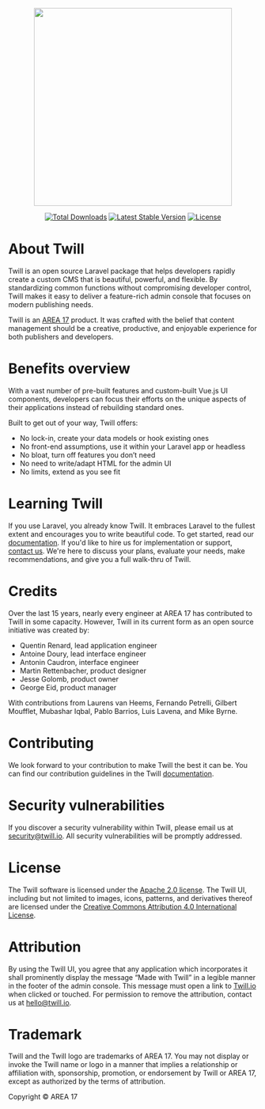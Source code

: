 <p align="center"><a href="https://twill.io" target="_blank"><img src="http://cms-toolkit-dev.imgix.net/null47d1f04f-da9b-45f4-86cb-35a74e71c384/twill_logo.svg" width="400"></a></p>

<p align="center">
<a href="https://packagist.org/packages/area17/twill"><img src="https://poser.pugx.org/area17/twill/d/total.svg" alt="Total Downloads"></a>
<a href="https://packagist.org/packages/area17/twill"><img src="https://poser.pugx.org/area17/twill/v/stable.svg" alt="Latest Stable Version"></a>
<a href="https://packagist.org/packages/area17/twill"><img src="https://poser.pugx.org/area17/twill/license.svg" alt="License"></a>
</p>

# About Twill

Twill is an open source Laravel package that helps developers rapidly create a custom CMS that is beautiful, powerful, and flexible. By standardizing common functions without compromising developer control, Twill makes it easy to deliver a feature-rich admin console that focuses on modern publishing needs.

Twill is an [AREA 17](https://area17.com) product. It was crafted with the belief that content management should be a creative, productive, and enjoyable experience for both publishers and developers.

# Benefits overview

With a vast number of pre-built features and custom-built Vue.js UI components, developers can focus their efforts on the unique aspects of their applications instead of rebuilding standard ones. 

Built to get out of your way, Twill offers:
* No lock-in, create your data models or hook existing ones
* No front-end assumptions, use it within your Laravel app or headless
* No bloat, turn off features you don’t need
* No need to write/adapt HTML for the admin UI
* No limits, extend as you see fit

# Learning Twill
If you use Laravel, you already know Twill. It embraces Laravel to the fullest extent and encourages you to write beautiful code. To get started, read our [documentation](https://twill.io/docs). If you'd like to hire us for implementation or support, [contact us](https://twill.io/contact). We're here to discuss your plans, evaluate your needs, make recommendations, and give you a full walk-thru of Twill. 

# Credits
Over the last 15 years, nearly every engineer at AREA 17 has contributed to Twill in some capacity. However, Twill in its current form as an open source initiative was created by:

* Quentin Renard, lead application engineer
* Antoine Doury, lead interface engineer
* Antonin Caudron, interface engineer
* Martin Rettenbacher, product designer
* Jesse Golomb, product owner
* George Eid, product manager

With contributions from Laurens van Heems, Fernando Petrelli, Gilbert Moufflet, Mubashar Iqbal, Pablo Barrios, Luis Lavena, and Mike Byrne.

# Contributing
We look forward to your contribution to make Twill the best it can be. You can find our contribution guidelines in the Twill [documentation](https://twill.io/docs#contribution-guide).

# Security vulnerabilities
If you discover a security vulnerability within Twill, please email us at [security@twill.io](mailto:security@twill.io). All security vulnerabilities will be promptly addressed.

# License

The Twill software is licensed under the [Apache 2.0 license](https://www.apache.org/licenses/LICENSE-2.0.html). The Twill UI, including but not limited to images, icons, patterns, and derivatives thereof are licensed under the [Creative Commons Attribution 4.0 International License](https://creativecommons.org/licenses/by/4.0/).

# Attribution
By using the Twill UI, you agree that any application which incorporates it shall prominently display the message “Made with Twill” in a legible manner in the footer of the admin console. This message must open a link to [Twill.io](https://twill.io) when clicked or touched. For permission to remove the attribution, contact us at [hello@twill.io](hello@twill.io).

# Trademark
Twill and the Twill logo are trademarks of AREA 17. You may not display or invoke the Twill name or logo in a manner that implies a relationship or affiliation with, sponsorship, promotion, or endorsement by Twill or AREA 17, except as authorized by the terms of attribution. 

Copyright © AREA 17
